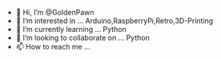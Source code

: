 - 👋 Hi, I’m @GoldenPawn
- 👀 I’m interested in ...
Arduino,RaspberryPi,Retro,3D-Printing
- 🌱 I’m currently learning ...
Python
- 💞️ I’m looking to collaborate on ...
Python
- 📫 How to reach me ...

<!---
GoldenPawn/GoldenPawn is a ✨ special ✨ repository because its `README.md` (this file) appears on your GitHub profile.
You can click the Preview link to take a look at your changes.
--->
